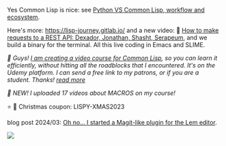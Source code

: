 Yes Common Lisp is nice: see [Python VS Common Lisp, workflow and ecosystem](https://lisp-journey.gitlab.io/pythonvslisp/).

Here's more: https://lisp-journey.gitlab.io/ and a new video: 🎥 [How to make requests to a REST API: Dexador, Jonathan, Shasht, Serapeum](https://www.youtube.com/watch?v=TAtwcBh1QLg), and we build a binary for the terminal. All this live coding in Emacs and SLIME.

*🎥 Guys! [I am creating a video course for Common Lisp](https://www.udemy.com/course/common-lisp-programming/?referralCode=2F3D698BBC4326F94358), so you can learn it efficiently, without hitting all the roadblocks that I encountered. It's on the Udemy platform. I can send a free link to my patrons, or if you are a student. Thanks! [read more](https://github.com/vindarel/common-lisp-course-in-videos)*

*🚀 NEW! I uploaded 17 videos about MACROS on my course!* 

⭐ 🎄 Christmas coupon: LISPY-XMAS2023

blog post 2024/03: [Oh no… I started a Magit-like plugin for the Lem editor](https://lisp-journey.gitlab.io/blog/oh-no-i-started-a-magit-like-plugin-for-the-lem-editor/).

[![](https://res.cloudinary.com/practicaldev/image/fetch/s--DDV7WML2--/c_limit%2Cf_auto%2Cfl_progressive%2Cq_auto%2Cw_800/https://dev-to-uploads.s3.amazonaws.com/uploads/articles/ep642zji6e3iuxcbe16v.png)](https://www.udemy.com/course/common-lisp-programming/?referralCode=2F3D698BBC4326F94358)
<!--
My hidden plan is to **make Common Lisp popular again**. For this I write on collaborative resources (I am a massive contributor of the [Cookbook](https://lispcookbook.github.io/cl-cookbook/)).

<a href='https://ko-fi.com/K3K828W0V' target='_blank'><img height='36' style='border:0px;height:36px;' src='https://cdn.ko-fi.com/cdn/kofi2.png?v=2' border='0' alt='Buy Me a Coffee at ko-fi.com' /></a>

--!>
